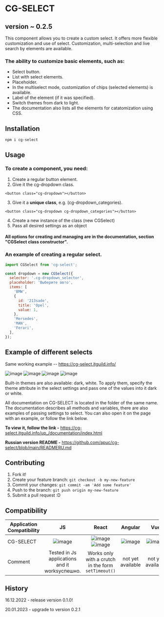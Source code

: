 # CG-SELECT

## version ~ 0.2.5

This component allows you to create a custom select. It offers more flexible customization and use of select.
Customization, multi-selection and live search by elements are available.

### The ability to customize basic elements, such as:

- Select button.
- List with select elements.
- Placeholder.
- In the multiselect mode, customization of chips (selected elements) is available.
- Label of the element (if it was specified).
- Switch themes from dark to light.
- The documentation also lists all the elements for catatomization using CSS.

## Installation

```
npm i cg-select
```

## Usage

### To create a component, you need:

1. Create a regular button element.
2. Give it the cg-dropdown class.

```
<button class="cg-dropdown"></button>
```

3. Give it a **unique class**, e.g. (cg-dropdown_categories).

```
<button class="cg-dropdown cg-dropdown_categories"></button>
```

4. Create a new instance of the class (new CGSelect)
5. Pass all desired settings as an object

#### All options for creating and managing are in the documentation, section "CGSelect class constructor".

### An example of creating a regular select.

```javascript
import CGSelect from 'cg-select';

const dropdown = new CGSelect({
  selector: '.cg-dropdown_selector',
  placeholder: 'Выберите авто',
  items: [
    'BMW',
    {
      id: '213sade',
      title: 'Opel',
      value: 1,
    },
    'Mersedes',
    'MAN',
    'Ferari',
  ],
});
```

## Example of different selects

Same working example -- https://cg-select.itguild.info/

![image](https://github.com/apuc/cg-select/blob/main/src/images/DefaultSelect.png)
![image](https://github.com/apuc/cg-select/blob/main/src/images/MultiSelect.png)
![image](https://github.com/apuc/cg-select/blob/main/src/images/WhiteTheme.png)
![image](https://github.com/apuc/cg-select/blob/main/src/images/Categories.png)

Built-in themes are also available: dark, white. To apply them, specify the theme attribute in the select settings and pass one of the values ​​into it dark or white.

All documentation on CG-SELECT is located in the folder of the same name. The documentation describes all methods and variables, there are also examples of passing settings to select. You can also open it on the page with an example, or follow the link below.

**To view it, follow the link -** https://cg-select.itguild.info/up_/documentation/index.html

**Russian version README -** https://github.com/apuc/cg-select/blob/main/READMERU.md

## Contributing

1. Fork it!
2. Create your feature branch: `git checkout -b my-new-feature`
3. Commit your changes: `git commit -am 'Add some feature'`
4. Push to the branch: `git push origin my-new-feature`
5. Submit a pull request :D

## Compatibility

| Application Compatibility |                                    JS                                    |                                                                      React                                                                       |                                 Angular                                 |                                   Vue                                   |
| ------------------------- | :----------------------------------------------------------------------: | :----------------------------------------------------------------------------------------------------------------------------------------------: | :---------------------------------------------------------------------: | :---------------------------------------------------------------------: |
| CG-SELECT                 | ![image](https://github.com/apuc/cg-select/blob/main/src/images/yes.png) | ![image](https://github.com/apuc/cg-select/blob/main/src/images/yes.png) ![image](https://github.com/apuc/cg-select/blob/main/src/images/no.png) | ![image](https://github.com/apuc/cg-select/blob/main/src/images/no.png) | ![image](https://github.com/apuc/cg-select/blob/main/src/images/no.png) |
| Comment                   |              Tested in Js applications and it worksуспешно.              |                                               Works only with a crutch in the form `setTimeout()`                                                |                            not yet available                            |                            not yet available                            |

## History

16.12.2022 - release version 0.1.0!

20.01.2023 - upgrade to version 0.2.1
